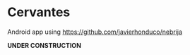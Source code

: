 Cervantes
=========

Android app using https://github.com/javierhonduco/nebrija

**UNDER CONSTRUCTION**
